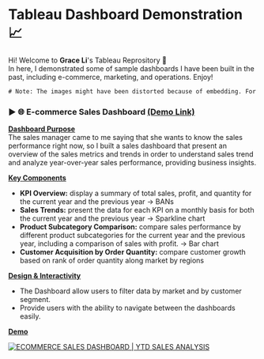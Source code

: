 # Tableau Dashboard Demonstration 📈

Hi! Welcome to **Grace Li**'s Tableau Reprository :white_heart:
<br> In here, I demonstrated some of sample dashboards I have been built in the past, including e-commerce, marketing, and operations. Enjoy!

```diff
# Note: The images might have been distorted because of embedding. For better visualization, please refer to the link to see the full snapshot!
```

### ► 🌐 E-commerce Sales Dashboard [(Demo Link)](https://public.tableau.com/views/EcommerceSalesDashboard_17275144328450/Dashboard1?:language=en-US&:sid=&:redirect=auth&:display_count=n&:origin=viz_share_link)
**<ins>Dashboard Purpose</ins>**
<br> The sales manager came to me saying that she wants to know the sales performance right now, so I built a sales dashboard that present an overview of the sales metrics and trends in order to understand sales trend and analyze year-over-year sales performance, providing business insights.

**<ins>Key Components</ins>**
- **KPI Overview:** display a summary of total sales, profit, and quantity for the current year and the previous year -> BANs
- **Sales Trends:** present the data for each KPI on a monthly basis for both the current year and the previous year -> Sparkline chart
- **Product Subcategory Comparison:** compare sales performance by different product subcategories for the current year and the previous year, including a comparison of sales with profit. -> Bar chart
- **Customer Acquisition by Order Quantity:** compare customer growth based on rank of order quantity along market by regions

**<ins>Design & Interactivity</ins>**
- The Dashboard allow users to filter data by market and by customer segment.
- Provide users with the ability to navigate between the dashboards easily.

**<ins>Demo</ins>**

<div class='tableauPlaceholder' id='viz1727514680983' style='position: relative'><noscript><a href='#'><img alt='ECOMMERCE SALES DASHBOARD | YTD SALES ANALYSIS ' src='https:&#47;&#47;public.tableau.com&#47;static&#47;images&#47;Ec&#47;EcommerceSalesDashboard_17275144328450&#47;Dashboard1&#47;1_rss.png' style='border: none' /></a></noscript><object class='tableauViz'  style='display:none;'><param name='host_url' value='https%3A%2F%2Fpublic.tableau.com%2F' /> <param name='embed_code_version' value='3' /> <param name='site_root' value='' /><param name='name' value='EcommerceSalesDashboard_17275144328450&#47;Dashboard1' /><param name='tabs' value='no' /><param name='toolbar' value='yes' /><param name='static_image' value='https:&#47;&#47;public.tableau.com&#47;static&#47;images&#47;Ec&#47;EcommerceSalesDashboard_17275144328450&#47;Dashboard1&#47;1.png' /> <param name='animate_transition' value='yes' /><param name='display_static_image' value='yes' /><param name='display_spinner' value='yes' /><param name='display_overlay' value='yes' /><param name='display_count' value='yes' /><param name='language' value='en-US' /></object></div>

<tableau-viz id="tableauViz"       
  src='https://public.tableau.com/views/EcommerceSalesDashboard_17275144328450/Dashboard1?:language=en-US&:sid=&:redirect=auth&:display_count=n&:origin=viz_share_link'      
  height='7200px' width='720px' toolbar='bottom' hide-tabs>
</tableau-viz>


